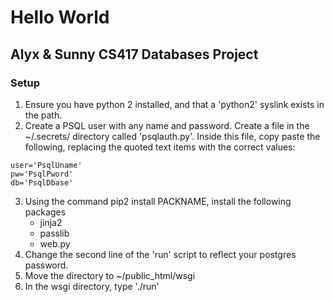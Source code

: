 # Hello World
## Alyx & Sunny CS417 Databases Project

### Setup
1. Ensure you have python 2 installed, and that a 'python2' syslink exists in the path.
2. Create a PSQL user with any name and password. Create a file in the ~/.secrets/ directory called 'psqlauth.py'. Inside this file, copy paste the following, replacing the quoted text items with the correct values:
```
user='PsqlUname'
pw='PsqlPword'
db='PsqlDbase'
```    

3. Using the command pip2 install PACKNAME, install the following packages
    * jinja2
    * passlib
    * web.py
4. Change the second line of the 'run' script to reflect your postgres password.
5. Move the directory to ~/public_html/wsgi
6. In the wsgi directory, type './run'
